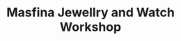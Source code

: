 ---
title: "Masfina Jewellry and Watch Workshop"
url: /bridgend/masfina-jewellry-and-watch-workshop/
shop: Schmuck
---